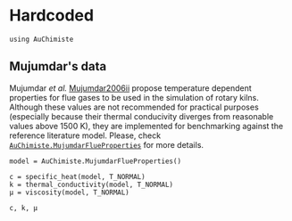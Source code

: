 # Hardcoded

```@setup getting-started-1
using AuChimiste
```

## Mujumdar's data

Mujumdar *et al.* [Mujumdar2006ii](@cite) propose temperature dependent properties for flue gases to be used in the simulation of rotary kilns. Although these values are not recommended for practical purposes (especially because their thermal conducivity diverges from reasonable values above 1500 K), they are implemented for benchmarking against the reference literature model. Please, check [`AuChimiste.MujumdarFlueProperties`](@ref) for more details.

```@example getting-started-1
model = AuChimiste.MujumdarFlueProperties()

c = specific_heat(model, T_NORMAL)
k = thermal_conductivity(model, T_NORMAL)
μ = viscosity(model, T_NORMAL)

c, k, μ
```
